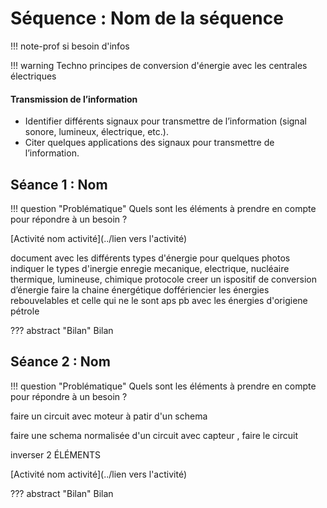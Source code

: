 # Séquence : Nom de la séquence

!!! note-prof
    si besoin d'infos




!!! warning  Techno
    principes de conversion d'énergie avec les centrales électriques




#### Transmission de l’information

- Identifier différents signaux pour transmettre de l’information (signal sonore, lumineux, électrique, etc.).
- Citer quelques applications des signaux pour transmettre de l’information. 

## Séance 1 : Nom

!!! question "Problématique"
    Quels sont les éléments à prendre en compte pour répondre à un besoin ?

[Activité nom activité](../lien vers l'activité)

document avec les différents types d'énergie pour quelques photos indiquer le types d'inergie
enregie mecanique, electrique, nucléaire thermique, lumineuse, chimique
protocole creer un ispositif de conversion d’énergie
faire la chaine énergétique
doffériencier les énergies rebouvelables et celle qui ne le sont aps
pb avec les énergies d'origiene pétrole

??? abstract "Bilan"
    Bilan


## Séance 2 : Nom

!!! question "Problématique"
    Quels sont les éléments à prendre en compte pour répondre à un besoin ?


faire un circuit avec moteur à patir d'un schema

faire une schema normalisée d'un circuit avec capteur , faire le circuit

inverser 2 ÉLÉMENTS


[Activité nom activité](../lien vers l'activité)




??? abstract "Bilan"
    Bilan

<div style="page-break-after: always;"></div>

